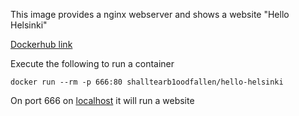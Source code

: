 This image provides a nginx webserver and shows a website "Hello Helsinki"

[Dockerhub link](https://hub.docker.com/r/shalltearb1oodfallen/hello-helsinki)

Execute the following to run a container

```docker run --rm -p 666:80 shalltearb1oodfallen/hello-helsinki```

On port 666 on [localhost](http://localhost:666) it will run a website